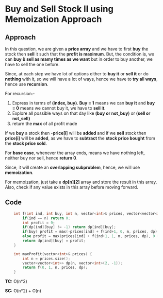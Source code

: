 # Buy and Sell Stock II using Memoization Approach

## Approach

In this question, we are given a **price array** and we have to first **buy** the stock then **sell** it such that the **profit is maximum**. But, the condition is, we can **buy & sell as mamy times as we want** but in order to buy another, we have to sell the one before.

Since, at each step we have lot of options either to **buy it** or **sell it** or do **nothing** with it, so we will have a lot of ways, hence we have to **try all ways**, hence use **recursion**.

For recursion:-

1. Express in terms of **(index, buy)**. **Buy = 1** means we can **buy it** and **buy = 0** means we cannot buy it, we have to **sell it**.
2. Explore all possible ways on that day like **(buy or not_buy)** or **(sell or not_sell)**
3. return the **max** of all profit made

If we **buy** a stock then -**price[i]** will be **added** and if we **sell** stock then **price[i]** will be **added**, as we have to **subtract** the **stock price bought** from the **stock price sold**.

For **base case**, whenever the array ends, means we have nothing left, neither buy nor sell, hence **return 0**.

Since, it will create an **overlapping subproblem**, hence, we will use **memoization**.

For memoization, just take a **dp[n][2]** array and store the result in this array. Also, check if any value exists in this array before moving forward.

## Code

```c++
    int f(int ind, int buy, int n, vector<int>& prices, vector<vector<int>>& dp){
        if(ind == n) return 0;
        int profit = 0;
        if(dp[ind][buy] != -1) return dp[ind][buy];
        if(buy) profit = max(-prices[ind] + f(ind+1, 0, n, prices, dp), 0 + f(ind+1, 1, n, prices, dp));
        else profit = max(prices[ind] + f(ind+1, 1, n, prices, dp), 0 + f(ind+1, 0, n, prices, dp));
        return dp[ind][buy] = profit;
    }

    int maxProfit(vector<int>& prices) {
        int n = prices.size();
        vector<vector<int>> dp(n, vector<int>(2, -1));
        return f(0, 1, n, prices, dp);
    }
```

**TC:** O(n\*2)

**SC:** O(n\*2) + O(n)
